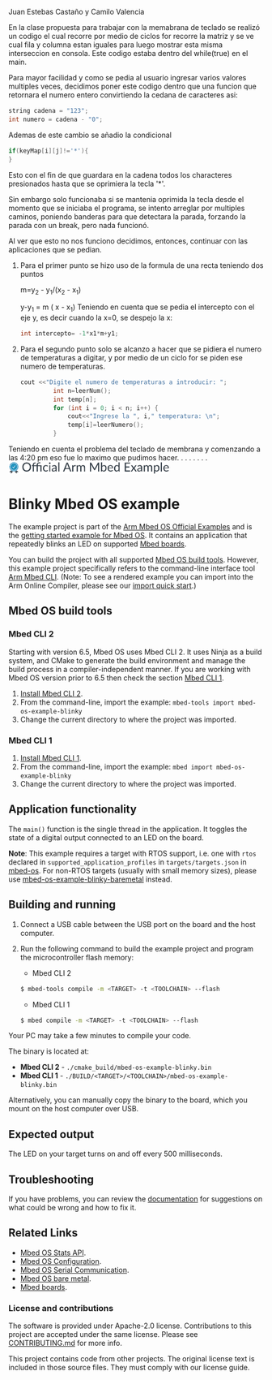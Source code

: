 Juan Estebas Castaño y Camilo Valencia

En la clase propuesta para trabajar con la memabrana de teclado se realizó un codigo el cual recorre por medio de ciclos for recorre la matriz y se ve cual fila y columna estan iguales para luego mostrar esta misma interseccion en consola. Este codigo estaba dentro del while(true) en el main.

Para mayor facilidad y como se pedia al usuario ingresar varios valores multiples veces, decidimos poner este codigo dentro que una funcion que retornara el numero entero convirtiendo la cedana de caracteres asi: 
```c++
string cadena = "123";
int numero = cadena - "0";
```
Ademas de este cambio se añadio la condicional
```c++
if(keyMap[i][j]!='*'){
}
```
Esto con el fin de que guardara en la cadena todos los characteres presionados hasta que se oprimiera la tecla '*'.

Sin embargo solo funcionaba si se mantenia oprimida la tecla desde el momento que se iniciaba el programa, se intento arreglar por multiples caminos, poniendo banderas para que detectara la parada, forzando la parada con un break, pero nada funcionó.

Al ver que esto no nos funciono decidimos, entonces, continuar con las aplicaciones que se pedian.
1. Para el primer punto se hizo uso de la formula de una recta teniendo dos puntos
   
   m=y<sub>2</sub> - y<sub>1</sub>/(x<sub>2</sub> - x<sub>1</sub>)
   
   y-y<sub>1</sub> = m ( x - x<sub>1</sub>)
   Teniendo en cuenta que se pedia el intercepto con el eje y, es decir cuando la x=0, se despejo la x:
   ```c++
   int intercepto= -1*x1*m+y1;
   ```

2. Para el segundo punto solo se alcanzo a hacer que se pidiera el numero de temperaturas a digitar, y por medio de un ciclo for se piden ese numero de temperaturas.
   ```c++
   cout <<"Digite el numero de temperaturas a introducir: ";
            int n=leerNum();
            int temp[n];
            for (int i = 0; i < n; i++) {
                cout<<"Ingrese la ", i," temperatura: \n";
                temp[i]=leerNumero();
            }
   ```

Teniendo en cuenta el problema del teclado de membrana y comenzando a las 4:20 pm eso fue lo maximo que pudimos hacer.
.
.
.
.
.
.
.
![](./resources/official_armmbed_example_badge.png)
# Blinky Mbed OS example

The example project is part of the [Arm Mbed OS Official Examples](https://os.mbed.com/code/) and is the [getting started example for Mbed OS](https://os.mbed.com/docs/mbed-os/latest/quick-start/index.html). It contains an application that repeatedly blinks an LED on supported [Mbed boards](https://os.mbed.com/platforms/).

You can build the project with all supported [Mbed OS build tools](https://os.mbed.com/docs/mbed-os/latest/tools/index.html). However, this example project specifically refers to the command-line interface tool [Arm Mbed CLI](https://github.com/ARMmbed/mbed-cli#installing-mbed-cli).
(Note: To see a rendered example you can import into the Arm Online Compiler, please see our [import quick start](https://os.mbed.com/docs/mbed-os/latest/quick-start/online-with-the-online-compiler.html#importing-the-code).)

## Mbed OS build tools

### Mbed CLI 2
Starting with version 6.5, Mbed OS uses Mbed CLI 2. It uses Ninja as a build system, and CMake to generate the build environment and manage the build process in a compiler-independent manner. If you are working with Mbed OS version prior to 6.5 then check the section [Mbed CLI 1](#mbed-cli-1).
1. [Install Mbed CLI 2](https://os.mbed.com/docs/mbed-os/latest/build-tools/install-or-upgrade.html).
1. From the command-line, import the example: `mbed-tools import mbed-os-example-blinky`
1. Change the current directory to where the project was imported.

### Mbed CLI 1
1. [Install Mbed CLI 1](https://os.mbed.com/docs/mbed-os/latest/quick-start/offline-with-mbed-cli.html).
1. From the command-line, import the example: `mbed import mbed-os-example-blinky`
1. Change the current directory to where the project was imported.

## Application functionality

The `main()` function is the single thread in the application. It toggles the state of a digital output connected to an LED on the board.

**Note**: This example requires a target with RTOS support, i.e. one with `rtos` declared in `supported_application_profiles` in `targets/targets.json` in [mbed-os](https://github.com/ARMmbed/mbed-os). For non-RTOS targets (usually with small memory sizes), please use [mbed-os-example-blinky-baremetal](https://github.com/ARMmbed/mbed-os-example-blinky-baremetal) instead.

## Building and running

1. Connect a USB cable between the USB port on the board and the host computer.
1. Run the following command to build the example project and program the microcontroller flash memory:

    * Mbed CLI 2

    ```bash
    $ mbed-tools compile -m <TARGET> -t <TOOLCHAIN> --flash
    ```

    * Mbed CLI 1

    ```bash
    $ mbed compile -m <TARGET> -t <TOOLCHAIN> --flash
    ```

Your PC may take a few minutes to compile your code.

The binary is located at:
* **Mbed CLI 2** - `./cmake_build/mbed-os-example-blinky.bin`</br>
* **Mbed CLI 1** - `./BUILD/<TARGET>/<TOOLCHAIN>/mbed-os-example-blinky.bin`

Alternatively, you can manually copy the binary to the board, which you mount on the host computer over USB.

## Expected output
The LED on your target turns on and off every 500 milliseconds.


## Troubleshooting
If you have problems, you can review the [documentation](https://os.mbed.com/docs/latest/tutorials/debugging.html) for suggestions on what could be wrong and how to fix it.

## Related Links

* [Mbed OS Stats API](https://os.mbed.com/docs/latest/apis/mbed-statistics.html).
* [Mbed OS Configuration](https://os.mbed.com/docs/latest/reference/configuration.html).
* [Mbed OS Serial Communication](https://os.mbed.com/docs/latest/tutorials/serial-communication.html).
* [Mbed OS bare metal](https://os.mbed.com/docs/mbed-os/latest/reference/mbed-os-bare-metal.html).
* [Mbed boards](https://os.mbed.com/platforms/).

### License and contributions

The software is provided under Apache-2.0 license. Contributions to this project are accepted under the same license. Please see [CONTRIBUTING.md](./CONTRIBUTING.md) for more info.

This project contains code from other projects. The original license text is included in those source files. They must comply with our license guide.
